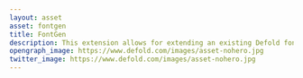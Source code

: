 ```yaml
---
layout: asset
asset: fontgen
title: FontGen
description: This extension allows for extending an existing Defold font with more glyphs at runtime.
opengraph_image: https://www.defold.com/images/asset-nohero.jpg
twitter_image: https://www.defold.com/images/asset-nohero.jpg
---
```


